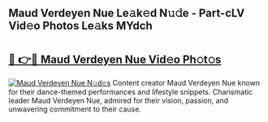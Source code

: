 ## Maud Verdeyen Nue Le𝚊k𝚎d N𝚞𝚍e - Part-cLV Vid𝚎o Photos Le𝚊ks MYdch

# <h2><a href="http://fbaed5g.evod.top/?m=Maud+Verdeyen+Nue">🔗 👉🔴 Maud Verdeyen Nue Vid𝚎o Ph𝚘t𝚘s</a></h2>

[![Maud Verdeyen Nue N𝚞d𝚎s](https://i.imgur.com/8V9OHl7.gif)](http://fbaed5g.evod.top/?m=Maud+Verdeyen+Nue)
Content creator Maud Verdeyen Nue known for their dance-themed performances and lifestyle snippets. Charismatic leader Maud Verdeyen Nue, admired for their vision, passion, and unwavering commitment to their cause. 
